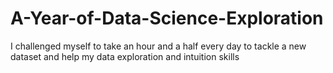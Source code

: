 # A-Year-of-Data-Science-Exploration

I challenged myself to take an hour and a half every day to tackle a new dataset and help my data exploration and intuition skills
